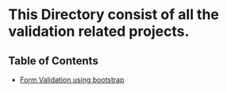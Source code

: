 # This Directory consist of all the validation related projects.

## Table of Contents
- [Form Validation using bootstrap](./facebook-registration)